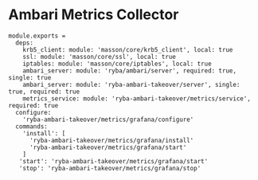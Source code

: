 
# Ambari Metrics Collector

    module.exports =
      deps:
        krb5_client: module: 'masson/core/krb5_client', local: true
        ssl: module: 'masson/core/ssl', local: true
        iptables: module: 'masson/core/iptables', local: true
        ambari_server: module: 'ryba/ambari/server', required: true, single: true
        ambari_server: module: 'ryba-ambari-takeover/server', single: true, required: true
        metrics_service: module: 'ryba-ambari-takeover/metrics/service', required: true
      configure:
        'ryba-ambari-takeover/metrics/grafana/configure'
      commands:
        'install': [
          'ryba-ambari-takeover/metrics/grafana/install'
          'ryba-ambari-takeover/metrics/grafana/start'
        ]
       'start': 'ryba-ambari-takeover/metrics/grafana/start'
       'stop': 'ryba-ambari-takeover/metrics/grafana/stop'

[Ambari-server]: http://ambari.apache.org
